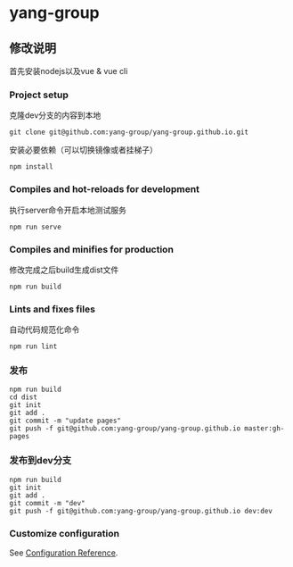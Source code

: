 # yang-group


## 修改说明
首先安装nodejs以及vue & vue cli 
### Project setup
克隆dev分支的内容到本地
```
git clone git@github.com:yang-group/yang-group.github.io.git
```
安装必要依赖（可以切换镜像或者挂梯子）
```
npm install
```

### Compiles and hot-reloads for development
执行server命令开启本地测试服务
```
npm run serve
```

### Compiles and minifies for production
修改完成之后build生成dist文件
```
npm run build
```

### Lints and fixes files
自动代码规范化命令
```
npm run lint
```

### 发布
```
npm run build
cd dist
git init
git add .
git commit -m "update pages"
git push -f git@github.com:yang-group/yang-group.github.io master:gh-pages   

```

### 发布到dev分支
```
npm run build
git init
git add .
git commit -m "dev"
git push -f git@github.com:yang-group/yang-group.github.io dev:dev   

```


### Customize configuration
See [Configuration Reference](https://cli.vuejs.org/config/).
